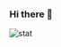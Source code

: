 ### Hi there 👋

<img src="https://github-readme-stats.vercel.app/api?username=ayanasherin&show_icons=true&theme=gotham&title_color=A200FF&text_color=F8EBFF&icon_color=B22BFF" alt="stat"/>
